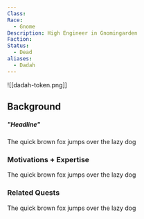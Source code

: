 ```yaml
---
Class: 
Race:
  - Gnome
Description: High Engineer in Gnomingarden
Faction: 
Status:
  - Dead
aliases:
  - Dadah
---
```

![[dadah-token.png]]
## Background
##### "Headline"
The quick brown fox jumps over the lazy dog

### Motivations + Expertise
The quick brown fox jumps over the lazy dog

### Related Quests
The quick brown fox jumps over the lazy dog